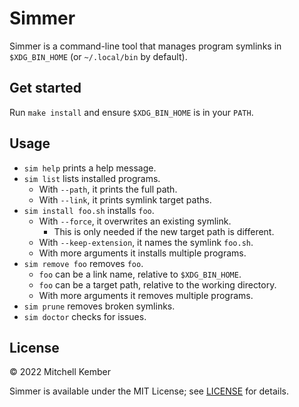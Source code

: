 # Simmer

Simmer is a command-line tool that manages program symlinks in `$XDG_BIN_HOME` (or `~/.local/bin` by default).

## Get started

Run `make install` and ensure `$XDG_BIN_HOME` is in your `PATH`.

## Usage

- `sim help` prints a help message.
- `sim list` lists installed programs.
    - With `--path`, it prints the full path.
    - With `--link`, it prints symlink target paths.
- `sim install foo.sh` installs `foo`.
    - With `--force`, it overwrites an existing symlink.
        - This is only needed if the new target path is different.
    - With `--keep-extension`, it names the symlink `foo.sh`.
    - With more arguments it installs multiple programs.
- `sim remove foo` removes `foo`.
    - `foo` can be a link name, relative to `$XDG_BIN_HOME`.
    - `foo` can be a target path, relative to the working directory.
    - With more arguments it removes multiple programs.
- `sim prune` removes broken symlinks.
- `sim doctor` checks for issues.

## License

© 2022 Mitchell Kember

Simmer is available under the MIT License; see [LICENSE](LICENSE.md) for details.

